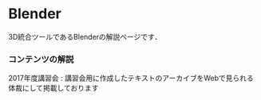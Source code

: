 # Blender

3D統合ツールであるBlenderの解説ページです．

### コンテンツの解説

2017年度講習会
:   講習会用に作成したテキストのアーカイブをWebで見られる体裁にして掲載しております
